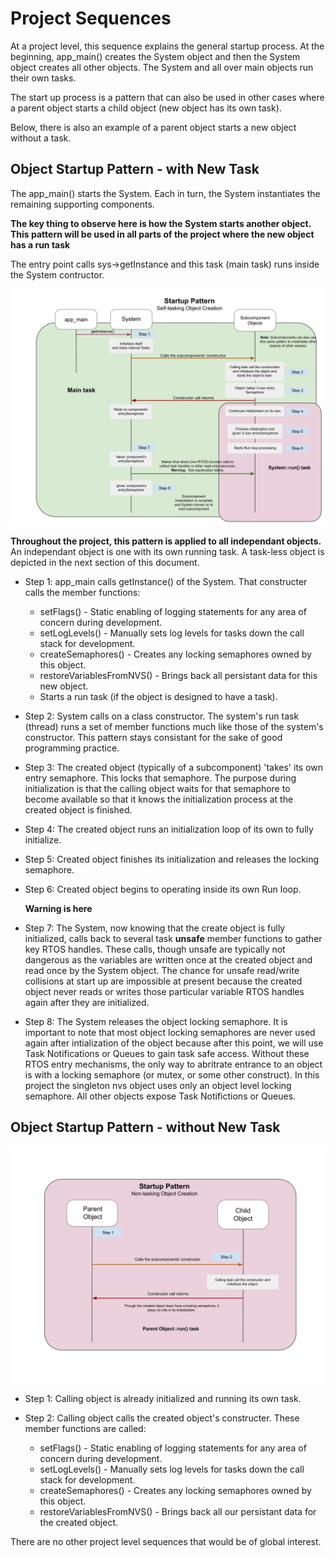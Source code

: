 # Project Sequences
At a project level, this sequence explains the general startup process.  At the beginning, app_main() creates the System object and then the System object creates all other objects.  The System and all over main objects run their own tasks.  

The start up process is a pattern that can also be used in other cases where a parent object starts a child object (new object has its own task).

Below, there is also an example of a parent object starts a new object without a task.

## Object Startup Pattern - with New Task
The app_main() starts the System.  Each in turn, the System instantiates the remaining supporting components.

**The key thing to observe here is how the System starts another object.  This pattern will be used in all parts of the project where the new object has a run task**

The entry point calls sys->getInstance and this task (main task) runs inside the System contructor.

![tasking_object_creatation](./drawings/project_startup_self_tasking_sequence_diagram.svg)

**Throughout the project, this pattern is applied to all independant objects.**  An independant object is one with its own running task.  A task-less object is depicted in the next section of this document.

* Step 1: app_main calls getInstance() of the System.  That constructer calls the member functions:
  * setFlags() - Static enabling of logging statements for any area of concern during development.
  * setLogLevels() - Manually sets log levels for tasks down the call stack for development.
  * createSemaphores() - Creates any locking semaphores owned by this object.
  * restoreVariablesFromNVS() - Brings back all persistant data for this new object.
  * Starts a run task (if the object is designed to have a task).

* Step 2: System calls on a class constructor.  The system's run task (thread) runs a set of member functions much like those of the system's constructor.  This pattern stays consistant for the sake of good programming practice.

* Step 3: The created object (typically of a subcomponent) 'takes' its own entry semaphore.  This locks that semaphore.  The purpose during initialization is that the calling object waits for that semaphore to become available so that it knows the initialization process at the created object is finished.

* Step 4: The created object runs an initialization loop of its own to fully initialize.

* Step 5: Created object finishes its initialization and releases the locking semaphore.

* Step 6: Created object begins to operating inside its own Run loop.

    **Warning is here**  
* Step 7: The System, now knowing that the create object is fully initialized, calls back to several task **unsafe** member functions to gather key RTOS handles.  These calls, though unsafe are typically not dangerous as the variables are written once at the created object and read once by the System object.  The chance for unsafe read/write collisions at start up are impossible at present because the created object never reads or writes those particular variable RTOS handles again after they are initialized.

* Step 8: The System releases the object locking semaphore.  It is important to note that most object locking semaphores are never used again after intialization of the object because after this point, we will use Task Notifications or Queues to gain task safe access.  Without these RTOS entry mechanisms, the only way to abritrate entrance to an object is with a locking semaphore (or mutex, or some other construct).   In this project the singleton nvs object uses only an object level locking semaphore.  All other objects expose Task Notifictions or Queues.

## Object Startup Pattern - without New Task
![non_tasking_object_creation](./drawings/project_startup_non_tasking_sequence_diagram.svg)
* Step 1: Calling object is already initialized and running its own task.

* Step 2: Calling object calls the created object's constructer.  These member functions are called:
  * setFlags() - Static enabling of logging statements for any area of concern during development.
  * setLogLevels() - Manually sets log levels for tasks down the call stack for development.
  * createSemaphores() - Creates any locking semaphores owned by this object.
  * restoreVariablesFromNVS() - Brings back all our persistant data for the created object.

There are no other project level sequences that would be of global interest.